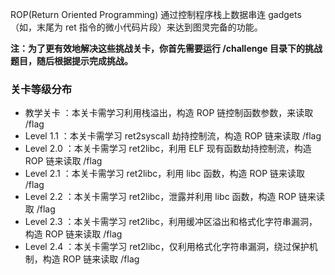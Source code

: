ROP(Return Oriented Programming) 通过控制程序栈上数据串连 gadgets（如，末尾为 ret 指令的微小代码片段）来达到图灵完备的功能。

**注：为了更有效地解决这些挑战关卡，你首先需要运行 /challenge 目录下的挑战题目，随后根据提示完成挑战。**

### 关卡等级分布

- 教学关卡 ：本关卡需学习利用栈溢出，构造 ROP 链控制函数参数，来读取 /flag
- Level 1.1 ：本关卡需学习 ret2syscall 劫持控制流，构造 ROP 链来读取 /flag
- Level 2.0 ：本关卡需学习 ret2libc，利用 ELF 现有函数劫持控制流，构造 ROP 链来读取 /flag
- Level 2.1 ：本关卡需学习 ret2libc，利用 libc 函数，构造 ROP 链来读取 /flag
- Level 2.2 ：本关卡需学习 ret2libc，泄露并利用 libc 函数，构造 ROP 链来读取 /flag
- Level 2.3 ：本关卡需学习 ret2libc，利用缓冲区溢出和格式化字符串漏洞，构造 ROP 链来读取 /flag
- Level 2.4 ：本关卡需学习 ret2libc，仅利用格式化字符串漏洞，绕过保护机制，构造 ROP 链来读取 /flag
